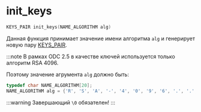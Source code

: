 # init_keys


```cpp
KEYS_PAIR init_keys(NAME_ALGORITHM alg)
```

Данная функция принимает значение имени алгоритма
`alg`
и генерирует новую пару 
[KEYS_PAIR](../structures/KEYS_PAIR.md).

:::note
В рамках ODC 2.5 
в качестве ключей используется только алгоритм RSA 4096.

Поэтому значение агрумента `alg` должно быть:
```cpp
typedef char NAME_ALGORITHM[20];
NAME_ALGORITHM alg = {'R', 'S', 'A', '-', '4', '0', '9', '6', '.', '.', '.', '.', '.', '.', '.', '.', '.', '.', '.', '.'}; "RSA-4096............";
```

:::warning
Завершающий `\0` обязателен!
:::


